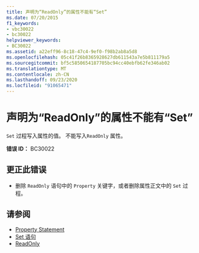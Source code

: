 ```yaml
---
title: 声明为“ReadOnly”的属性不能有“Set”
ms.date: 07/20/2015
f1_keywords:
- vbc30022
- bc30022
helpviewer_keywords:
- BC30022
ms.assetid: a22eff96-8c18-47c4-9ef0-f98b2ab8a5d8
ms.openlocfilehash: 05c41f26b8365928627db611543a7e5b811179a5
ms.sourcegitcommit: bf5c5850654187705bc94cc40ebfb62fe346ab02
ms.translationtype: MT
ms.contentlocale: zh-CN
ms.lasthandoff: 09/23/2020
ms.locfileid: "91065471"
---
```

# <a name="properties-declared-readonly-cannot-have-a-set"></a>声明为“ReadOnly”的属性不能有“Set”

`Set` 过程写入属性的值。 不能写入`ReadOnly` 属性。  
  
 **错误 ID：** BC30022  
  
## <a name="to-correct-this-error"></a>更正此错误  
  
- 删除 `ReadOnly` 语句中的 `Property` 关键字，或者删除属性正文中的 `Set` 过程。  
  
## <a name="see-also"></a>请参阅

- [Property Statement](../language-reference/statements/property-statement.md)
- [Set 语句](../language-reference/statements/set-statement.md)
- [ReadOnly](../language-reference/modifiers/readonly.md)
